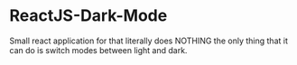 # ReactJS-Dark-Mode
Small react application for that literally does NOTHING 
the only thing that it can do is  switch modes between light and dark.